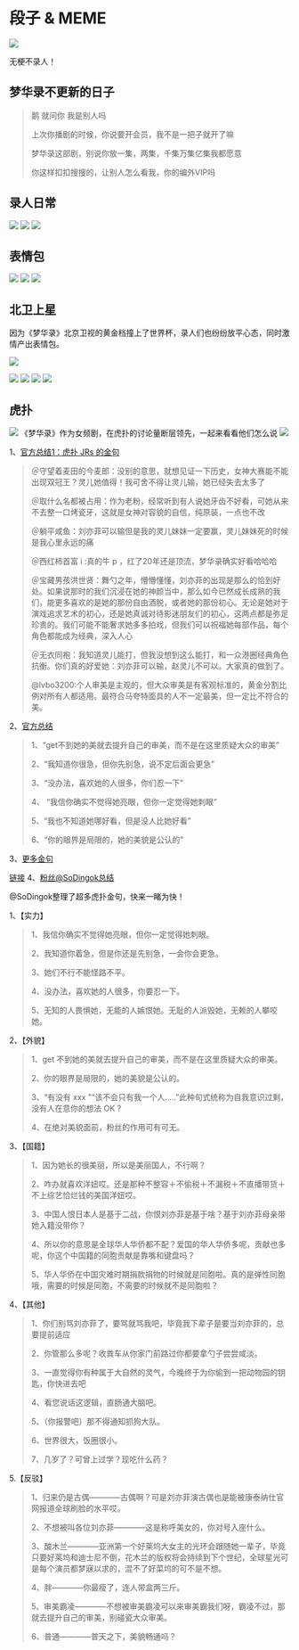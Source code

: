 # 段子 & MEME

![](/image/discuss/biao.jpg)

无梗不录人！

## 梦华录不更新的日子

> 鹅 就问你 我是别人吗
>
> 上次你播剧的时候，你说要开会员，我不是一把子就开了嘛
>
> 梦华录这部剧，别说你放一集，两集，千集万集亿集我都愿意
>
> 你这样扣扣搜搜的，让别人怎么看我，你的编外VIP吗

## 录人日常

![](/image/discuss/lr.jpg)
![](/image/lu/meme/day.jpg)
![](/image/lu/meme/day-2.jpg)

## 表情包

![](/image/lu/meme-1.jpg)
![](/image/lu/meme-4.jpg)
![](/image/lu/meme-3.jpg)

## 北卫上星

因为《梦华录》北京卫视的黄金档撞上了世界杯，录人们也纷纷放平心态，同时激情产出表情包。

![](/image/lu/meme/btv-0.jpg)

![](/image/lu/meme/btv-1.jpg)
![](/image/lu/meme/btv-2.jpg)
![](/image/lu/meme/btv-3.jpg)
![](/image/lu/meme/btv-4.jpg)

## 虎扑

![](/image/data/hupu.jpg)
《梦华录》作为女频剧，在虎扑的讨论量断层领先，一起来看看他们怎么说
![](/image/data/hupu1.jpg)

1、[官方总结1：虎扑 JRs 的金句](https://weibo.com/2054300185/M82Cy1my1)
> ＠守望着麦田的今麦郎：没别的意思，就想见证一下历史，女神大赛能不能出现双冠王？灵儿她值得！我可舍不得让灵儿输，她已经失去太多了
>
> ＠取什么名都被占用：作为老粉，经常听到有人说她牙齿不好看，可她从来不去整一口烤瓷牙，这就是女神对容貌的自信，纯原装，一点也不改
>
> ＠躺平咸鱼：刘亦菲可以输但是我的灵儿妹妹一定要赢，灵儿妹妹死的时候是我心里永远的痛
>
> ＠西红柿首富 i :真的牛 p ，红了20年还是顶流，梦华录确实好看哈哈哈
>
> ＠宝藏男孩洪世贤：舞勺之年，懵懵懂懂，刘亦菲的出现是那么的恰到好处。如果说那时的我们沉浸在她的神颜当中，那么如今已然成长成熟的我们，能更多喜欢的是她的那份自由酒脱，或者她的那份初心。无论是她对于演戏追求艺术的初心，还是她真诚对待影迷朋友们的初心，这两点都是弥足珍贵的。我们可能不能奢求她多多拍戏，但我们可以祝福她每部作品，每个角色都能成为经典，深入人心
>
> ＠无衣同袍：我知道灵儿能打，但我没想到这么能打，和一众港圈经典角色抗衡。你们真的好爱她：刘亦菲可以输，赵灵儿不可以。大家真的做到了。
>
> @lvbo3200:个人审美是主观的，但大众审美是有客观标准的，黄金分割比例对所有人都适用。最符合马夸特面具的人不一定最美，但一定比不符合的美。

2、[官方总结](https://weibo.com/2054300185/M82h9AAvh)

> 1、“get不到她的美就去提升自己的审美，而不是在这里质疑大众的审美”
>
> 2、“我知道你很急，但你先别急，说不定后面会更急”
>
> 3、“没办法，喜欢她的人很多，你们忍一下”
>
> 4、 “我信你确实不觉得她亮眼，但你一定觉得她刺眼”
>
> 5、“我也不知道她哪好看，但是没人比她好看”
>
> 6、“你的眼界是局限的，她的美貌是公认的”

3、[更多金句](https://weibo.com/2054300185/M82r2rGti)

[链接](https://weibo.com/6992474119/Ma9kM8QrS)
4、[粉丝@SoDingok总结](https://weibo.com/5093282944/M860biIsR)

@SoDingok整理了超多虎扑金句，快来一睹为快！

1、【实力】
> 1、我信你确实不觉得她亮眼，但你一定觉得她刺眼。
>
> 2、我知道你着急，但是你还是先别急，一会你会更急。
>
> 3、她们不行不能怪路不平。
>
> 4、没办法，喜欢她的人很多，你要忍一下。
>
> 5、无知的人畏惧她，无能的人嫉恨她。无耻的人派毁她，无赖的人攀咬她。

2、【外貌】
> 1、get 不到她的美就去提升自己的审美，而不是在这里质疑大众的审美。
>
> 2、你的眼界是局限的，她的美貌是公认的。
>
> 3、“有没有 xxx ”“该不会只有我一个人.....”此种句式统称为自我意识过剩，没有人在意你的想法 OK ?
>
> 4、在绝对美貌面前，粉丝的作用可有可无。

3、【国籍】
> 1、因为她长的很美丽，所以是美丽国人，不行啊？
>
> 2、咋办就喜欢洋妞哎。还是那种不整容＋不偷税＋不漏税＋不直播带货＋不上综艺恰烂钱的美国洋妞哎。
>
> 3、中国人恨日本人是基于二战，你恨刘亦菲是基于啥？基于刘亦菲母亲带她入籍没带你？
>
> 4、所以你的意思是全球华人华侨都不配？爱国的华人华侨多呢，贡献也多呢，你这个中国籍的同胞贡献是靠嘴和键盘吗？
>
> 5、华人华侨在中国灾难时期捐款捐物的时候就是同胞啦。真的是弹性同胞哦，需要的时候是同胞，不需要的时候就不是同胞啦？

4、【其他】
> 1、你们别骂刘亦菲了，要骂就骂我吧，毕竟我下辈子是要当刘亦菲的，总要提前适应
>
> 2、你管那么多呢？收粪车从你家门前路过你都要拿勺子尝尝咸淡。
>
> 3、一直觉得你有种属于大自然的灵气，今晚终于为你偷到一把动物园的钥匙，你快进去吧
>
> 4、看您说话这逻辑，直肠通大脑吧。
>
> 5、（你报警吧）那不得通知抓狗大队。
>
> 6、世界很大，饭圈很小。
>
> 7、几岁了？可曾上过学？现吃什么药？

5.【反驳】
> 1、归来仍是古偶————古偶啊？可是刘亦菲演古偶也是能被康泰纳仕官网报道全球刷脸的水平哎。
>
> 2、不想被叫各位刘亦菲————这是称呼美女的，你对号入座什么。
>
> 3、酸木兰————亚洲第一个好莱坞大女主的光环会跟随她一辈子，毕竟只要好莱坞和迪士尼不倒，花木兰的版权将会持续到下个世纪，全球星光可是每个演员都梦寐以求的，混不了好菜坞的可不是不想。
>
> 4、胖————你最瘦了，连人带盒两三斤。
>
> 5、审美霸凌————不想被审美霸凌可以来审美霸我们呀，霸凌不过，那就去提升自己的审美，别碰瓷大众审美。
>
> 6、普通————普天之下，美貌畅通吗？
